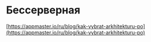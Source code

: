 # Бессерверная

[https://appmaster.io/ru/blog/kak-vybrat-arkhitekturu-po](https://appmaster.io/ru/blog/kak-vybrat-arkhitekturu-po)
